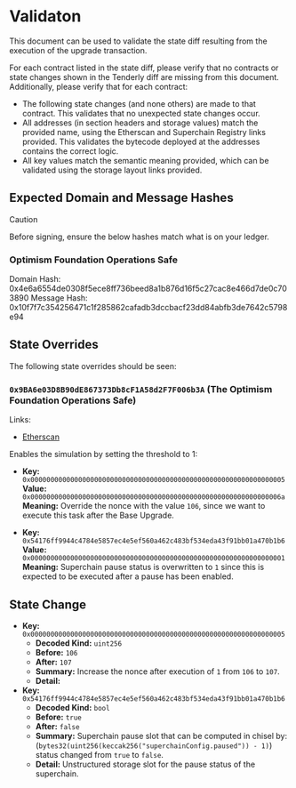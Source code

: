 # Validaton

This document can be used to validate the state diff resulting from the execution of the upgrade
transaction.

For each contract listed in the state diff, please verify that no contracts or state changes shown in the Tenderly diff are missing from this document. Additionally, please verify that for each contract:

- The following state changes (and none others) are made to that contract. This validates that no unexpected state changes occur.
- All addresses (in section headers and storage values) match the provided name, using the Etherscan and Superchain Registry links provided. This validates the bytecode deployed at the addresses contains the correct logic.
- All key values match the semantic meaning provided, which can be validated using the storage layout links provided.

## Expected Domain and Message Hashes

> [!CAUTION]
> Before signing, ensure the below hashes match what is on your ledger.
>
> ### Optimism Foundation Operations Safe
>
> Domain Hash: 0x4e6a6554de0308f5ece8ff736beed8a1b876d16f5c27cac8e466d7de0c703890
> Message Hash: 0x10f7f7c354256471c1f285862cafadb3dccbacf23dd84abfb3de7642c5798e94

## State Overrides

The following state overrides should be seen:

### `0x9BA6e03D8B90dE867373Db8cF1A58d2F7F006b3A` (The Optimism Foundation Operations Safe)

Links:

- [Etherscan](https://etherscan.io/address/0x9BA6e03D8B90dE867373Db8cF1A58d2F7F006b3A)

Enables the simulation by setting the threshold to 1:

- **Key:** `0x0000000000000000000000000000000000000000000000000000000000000005` <br/>
  **Value:** `0x000000000000000000000000000000000000000000000000000000000000006a`
  **Meaning:** Override the nonce with the value `106`, since we want to execute this task after the Base Upgrade.

- **Key:** `0x54176ff9944c4784e5857ec4e5ef560a462c483bf534eda43f91bb01a470b1b6`
  **Value:** `0x0000000000000000000000000000000000000000000000000000000000000001`
  **Meaning:** Superchain pause status is overwritten to `1` since this is expected to be executed after a pause has been enabled.

## State Change

- **Key:** `0x0000000000000000000000000000000000000000000000000000000000000005`
  - **Decoded Kind:** `uint256`
  - **Before:** `106`
  - **After:** `107`
  - **Summary:** Increase the nonce after execution of `1` from `106` to `107`.
  - **Detail:**
- **Key:** `0x54176ff9944c4784e5857ec4e5ef560a462c483bf534eda43f91bb01a470b1b6`
  - **Decoded Kind:** `bool`
  - **Before:** `true`
  - **After:** `false`
  - **Summary:** Superchain pause slot that can be computed in chisel by: (`bytes32(uint256(keccak256("superchainConfig.paused")) - 1)`)  status changed from `true` to `false`.
  - **Detail:** Unstructured storage slot for the pause status of the superchain.

